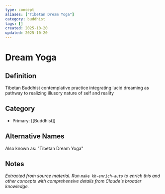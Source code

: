 ```yaml
---
type: concept
aliases: ["Tibetan Dream Yoga"]
category: buddhist
tags: []
created: 2025-10-20
updated: 2025-10-20
---
```


# Dream Yoga

## Definition

Tibetan Buddhist contemplative practice integrating lucid dreaming as pathway to realizing illusory nature of self and reality

## Category

- Primary: [[Buddhist]]

## Alternative Names

Also known as: "Tibetan Dream Yoga"

## Notes

*Extracted from source material. Run `make kb-enrich-auto` to enrich this and other concepts with comprehensive details from Claude's broader knowledge.*
